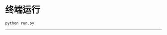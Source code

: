 # 终端运行

```shell
python run.py
```
**************************************************************************************************************************************************************************************************************************************************************************************************************************************************************************************************************************************************************************************************************************************************************************************************************************************************************************************************************************************************************************************************************************